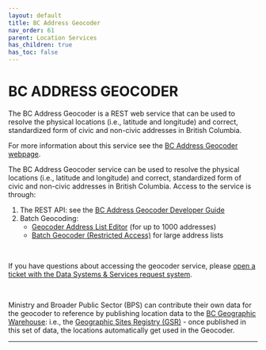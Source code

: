 ```yaml
---
layout: default
title: BC Address Geocoder
nav_order: 61
parent: Location Services
has_children: true
has_toc: false
---
```


# BC ADDRESS GEOCODER

The BC Address Geocoder is a REST web service that can be used to resolve the physical locations (i.e., latitude and longitude) and correct, standardized form of civic and non-civic addresses in British Columbia.

For more information about this service see the [BC Address Geocoder webpage](https://www2.gov.bc.ca/gov/content?id=118DD57CD9674D57BDBD511C2E78DC0D).

The BC Address Geocoder service can be used to resolve the physical locations (i.e., latitude and longitude) and correct, standardized form of civic and non-civic addresses in British Columbia. Access to the service is through: 
1. The REST API: see the [BC Address Geocoder Developer Guide](https://github.com/bcgov/ols-geocoder/blob/gh-pages/geocoder-developer-guide.md)
2. Batch Geocoding: 
   - [Geocoder Address List Editor](https://bcgov.github.io/ols-devkit/ale/) (for up to 1000 addresses)
   - [Batch Geocoder (Restricted Access)](https://apps.gov.bc.ca/pub/cpf/secure/ws/apps/geocoder/) for large address lists

<br>

If you have questions about accessing the geocoder service, please [open a ticket with the Data Systems & Services request system](https://dpdd.atlassian.net/servicedesk/customer/portal/1/group/7/create/15).

<br>

Ministry and Broader Public Sector (BPS) can contribute their own data for the geocoder to reference by publishing location data to the [BC Geographic Warehouse](dsg_before_you_start.md): i.e., the [Geographic Sites Registry (GSR)](https://catalogue.data.gov.bc.ca/dataset/d5c6b8ed-c272-4c9e-8813-590a47b5c01c) - once published in this set of data, the locations automatically get used in the Geocoder.


-------------------------------------------------------
